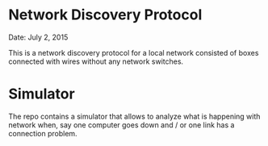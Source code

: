 # Network Discovery Protocol

Date: July 2, 2015

This is a network discovery protocol for a local network consisted of boxes connected with wires
without any network switches.

# Simulator

The repo contains a simulator that allows to analyze what is happening with network when, say 
one computer goes down and / or one link has a connection problem.




